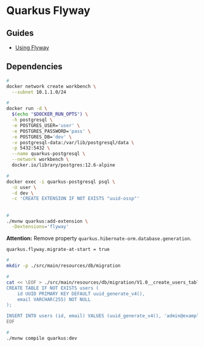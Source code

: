 # Quarkus Flyway

<!--
https://www.youtube.com/watch?v=WWS2xceDJNI
-->

## Guides

- [Using Flyway](https://quarkus.io/guides/flyway)

## Dependencies

```sh
#
docker network create workbench \
  --subnet 10.1.1.0/24

#
docker run -d \
  $(echo "$DOCKER_RUN_OPTS") \
  -h postgresql \
  -e POSTGRES_USER='user' \
  -e POSTGRES_PASSWORD='pass' \
  -e POSTGRES_DB='dev' \
  -v postgresql-data:/var/lib/postgresql/data \
  -p 5432:5432 \
  --name quarkus-postgresql \
  --network workbench \
  docker.io/library/postgres:12.6-alpine

#
docker exec -i quarkus-postgresql psql \
  -U user \
  -d dev \
  -c 'CREATE EXTENSION IF NOT EXISTS "uuid-ossp"'
```

##

```sh
#
./mvnw quarkus:add-extension \
  -Dextensions='flyway'
```

**Attention:** Remove property `quarkus.hibernate-orm.database.generation`.

```properties
quarkus.flyway.migrate-at-start = true
```

```sh
#
mkdir -p ./src/main/resources/db/migration

#
cat << \EOF > ./src/main/resources/db/migration/V1.0__create_users_table.sql
CREATE TABLE IF NOT EXISTS users (
    id UUID PRIMARY KEY DEFAULT uuid_generate_v4(),
    email VARCHAR(255) NOT NULL
);

INSERT INTO users (id, email) VALUES (uuid_generate_v4(), 'admin@example.com');
EOF

#
./mvnw compile quarkus:dev
```

<!--
%dev.quarkus.flyway.clean-at-start = true
%dev.quarkus.flyway.locations = db/migration,db/testdata

# quarkus.flyway.baseline-on-migrate = true
# quarkus.flyway.baseline-version = 1.0.0
# quarkus.flyway.baseline-description = Initial version
# quarkus.flyway.connect-retries = 10
# quarkus.flyway.schemas = TEST_SCHEMA
# quarkus.flyway.table = flyway_quarkus_history
# quarkus.flyway.locations = db/location1,db/location2
# quarkus.flyway.sql-migration-prefix = X
# quarkus.flyway.repeatable-sql-migration-prefix = K
-->
